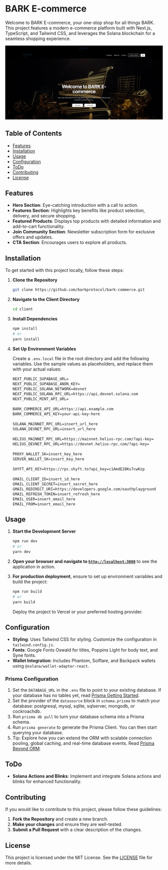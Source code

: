 # BARK E-commerce

Welcome to BARK E-commerce, your one-stop shop for all things BARK. This project features a modern e-commerce platform built with Next.js, TypeScript, and Tailwind CSS, and leverages the Solana blockchain for a seamless shopping experience.

![E-commerce frontend UI](.github/assets/screenshot.png)

## Table of Contents

- [Features](#features)
- [Installation](#installation)
- [Usage](#usage)
- [Configuration](#configuration)
- [ToDo](#todo)
- [Contributing](#contributing)
- [License](#license)

## Features

- **Hero Section**: Eye-catching introduction with a call to action.
- **Features Section**: Highlights key benefits like product selection, delivery, and secure shopping.
- **Featured Products**: Displays top products with detailed information and add-to-cart functionality.
- **Join Community Section**: Newsletter subscription form for exclusive offers and updates.
- **CTA Section**: Encourages users to explore all products.

## Installation

To get started with this project locally, follow these steps:

1. **Clone the Repository**

   ```bash
   git clone https://github.com/barkprotocol/bark-commerce.git
   ```

2. **Navigate to the Client Directory**

   ```bash
   cd client
   ```

3. **Install Dependencies**

   ```bash
   npm install
   # or
   yarn install
   ```

4. **Set Up Environment Variables**

   Create a `.env.local` file in the root directory and add the following variables. Use the sample values as placeholders, and replace them with your actual values:

   ```plaintext
   NEXT_PUBLIC_SUPABASE_URL=
   NEXT_PUBLIC_SUPABASE_ANON_KEY=
   NEXT_PUBLIC_SOLANA_NETWORK=devnet
   NEXT_PUBLIC_SOLANA_RPC_URL=https://api.devnet.solana.com
   NEXT_PUBLIC_MINT_API_URL=

   BARK_COMMERCE_API_URL=https://api.example.com
   BARK_COMMERCE_API_KEY=your-api-key-here

   SOLANA_MAINNET_RPC_URL=insert_url_here
   SOLANA_DEVNET_RPC_URL=insert_url_here

   HELIUS_MAINNET_RPC_URL=https://mainnet.helius-rpc.com/?api-key=
   HELIUS_DEVNET_RPC_URL=https://devnet.helius-rpc.com/?api-key=

   PROXY_WALLET_SK=insert_key_here
   SERVER_WALLET_SK=insert_key_here

   SHYFT_API_KEY=https://rpc.shyft.to?api_key=c1AmdE28Ks7cwKzp

   GMAIL_CLIENT_ID=insert_id_here
   GMAIL_CLIENT_SECRET=insert_secret_here
   GMAIL_REDIRECT_URI=https://developers.google.com/oauthplayground
   GMAIL_REFRESH_TOKEN=insert_refresh_here
   EMAIL_USER=insert_email_here
   EMAIL_FROM=insert_email_here
   ```

## Usage

1. **Start the Development Server**

   ```bash
   npm run dev
   # or
   yarn dev
   ```

2. **Open your browser and navigate to [`http://localhost:3000`](http://localhost:3000)** to see the application in action.

3. **For production deployment**, ensure to set up environment variables and build the project:

   ```bash
   npm run build
   # or
   yarn build
   ```

   Deploy the project to Vercel or your preferred hosting provider.

## Configuration

- **Styling**: Uses Tailwind CSS for styling. Customize the configuration in `tailwind.config.js`.
- **Fonts**: Google Fonts Oswald for titles, Poppins Light for body text, and Syne fonts.
- **Wallet Integration**: Includes Phantom, Solflare, and Backpack wallets using `@solana/wallet-adapter-react`.

### Prisma Configuration

1. Set the `DATABASE_URL` in the `.env` file to point to your existing database. If your database has no tables yet, read [Prisma Getting Started](https://pris.ly/d/getting-started).
2. Set the provider of the `datasource` block in `schema.prisma` to match your database: postgresql, mysql, sqlite, sqlserver, mongodb, or cockroachdb.
3. Run `prisma db pull` to turn your database schema into a Prisma schema.
4. Run `prisma generate` to generate the Prisma Client. You can then start querying your database.
5. Tip: Explore how you can extend the ORM with scalable connection pooling, global caching, and real-time database events. Read [Prisma Beyond ORM](https://pris.ly/cli/beyond-orm).

## ToDo

- **Solana Actions and Blinks**: Implement and integrate Solana actions and blinks for enhanced functionality.

## Contributing

If you would like to contribute to this project, please follow these guidelines:

1. **Fork the Repository** and create a new branch.
2. **Make your changes** and ensure they are well-tested.
3. **Submit a Pull Request** with a clear description of the changes.

## License

This project is licensed under the MIT License. See the [LICENSE](LICENSE) file for more details.